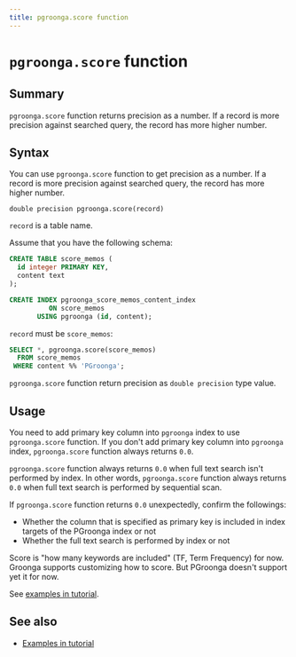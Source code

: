 ```yaml
---
title: pgroonga.score function
---
```


# `pgroonga.score` function

## Summary

`pgroonga.score` function returns precision as a number. If a record is more precision against searched query, the record has more higher number.

## Syntax

You can use `pgroonga.score` function to get precision as a number. If a record is more precision against searched query, the record has more higher number.

```text
double precision pgroonga.score(record)
```

`record` is a table name.

Assume that you have the following schema:

```sql
CREATE TABLE score_memos (
  id integer PRIMARY KEY,
  content text
);

CREATE INDEX pgroonga_score_memos_content_index
          ON score_memos
       USING pgroonga (id, content);
```

`record` must be `score_memos`:

```sql
SELECT *, pgroonga.score(score_memos)
  FROM score_memos
 WHERE content %% 'PGroonga';
```

`pgroonga.score` function return precision as `double precision` type value.

## Usage

You need to add primary key column into `pgroonga` index to use `pgroonga.score` function. If you don't add primary key column into `pgroonga` index, `pgroonga.score` function always returns `0.0`.

`pgroonga.score` function always returns `0.0` when full text search isn't performed by index. In other words, `pgroonga.score` function always returns `0.0` when full text search is performed by sequential scan.

If `pgroonga.score` function returns `0.0` unexpectedly, confirm the followings:

  * Whether the column that is specified as primary key is included in index targets of the PGroonga index or not
  * Whether the full text search is performed by index or not

Score is "how many keywords are included" (TF, Term Frequency) for now. Groonga supports customizing how to score. But PGroonga doesn't support yet it for now.

See [examples in tutorial](../../tutorial/#score).

## See also

  * [Examples in tutorial](../../tutorial/#score)
